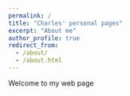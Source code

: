 ```yaml
---
permalink: /
title: "Charles' personal pages"
excerpt: "About me"
author_profile: true
redirect_from: 
  - /about/
  - /about.html
---
```


Welcome to my web page
